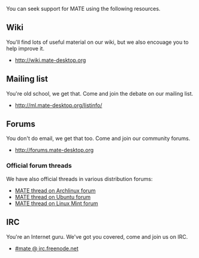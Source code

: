 <!--
.. link:
.. description:
.. tags: 
.. date: 2011-12-05 07:14:07
.. title: Community
.. slug: community
-->

You can seek support for MATE using the following resources.

## Wiki

You'll find lots of useful material on our wiki, but we also encouage you
to help improve it.

  * <http://wiki.mate-desktop.org>
  
## Mailing list

You're old school, we get that. Come and join the debate on our mailing
list.

  * <http://ml.mate-desktop.org/listinfo/>
  
## Forums

You don't do email, we get that too. Come and join our community forums.

  * <http://forums.mate-desktop.org>

### Official forum threads

We have also official threads in various distribution forums:

  * [MATE thread on Archlinux forum](https://bbs.archlinux.org/viewtopic.php?id=121162&p=1)
  * [MATE thread on Ubuntu forum](http://ubuntuforums.org/showthread.php?p=11333073)
  * [MATE thread on Linux Mint forum](http://forums.linuxmint.com/viewtopic.php?t=86481)

## IRC

You're an Internet guru. We've got you covered, come and join us on IRC.

  * [#mate @ irc.freenode.net](https://webchat.freenode.net/?channels=#mate)
